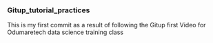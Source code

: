 ### Gitup_tutorial_practices

This is my first commit as a result of following the Gitup first Video for Odumaretech data science training class
